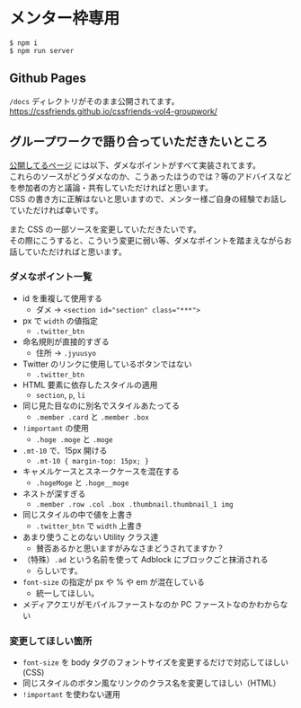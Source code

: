 # メンター枠専用

```
$ npm i
$ npm run server
```

## Github Pages

`/docs` ディレクトリがそのまま公開されてます。  
<https://cssfriends.github.io/cssfriends-vol4-groupwork/>

## グループワークで語り合っていただきたいところ

[公開してるページ](https://cssfriends.github.io/cssfriends-vol4-groupwork/) には以下、ダメなポイントがすべて実装されてます。  
これらのソースがどうダメなのか、こうあったほうのでは？等のアドバイスなどを参加者の方と議論・共有していただければと思います。  
CSS の書き方に正解はないと思いますので、メンター様ご自身の経験でお話していただければ幸いです。

また CSS の一部ソースを変更していただきたいです。  
その際にこうすると、こういう変更に弱い等、ダメなポイントを踏まえながらお話していただければと思います。

### ダメなポイント一覧

- id を重複して使用する
	- ダメ → `<section id="section" class="***">`
- px で `width` の値指定
	- `.twitter_btn`
- 命名規則が直接的すぎる
	- 住所 → `.jyuusyo`
- Twitter のリンクに使用しているボタンではない
	- `.twitter_btn`
- HTML 要素に依存したスタイルの適用
	- `section`, `p`, `li`
- 同じ見た目なのに別名でスタイルあたってる
	- `.member .card` と `.member .box`
- `!important` の使用
	- `.hoge .moge` と `.moge`
- `.mt-10` で、15px 開ける
	- `.mt-10 { margin-top: 15px; }`
- キャメルケースとスネークケースを混在する
	- `.hogeMoge` と `.hoge__moge`
- ネストが深すぎる
	- `.member .row .col .box .thumbnail.thumbnail_1 img`
- 同じスタイルの中で値を上書き
	- `.twitter_btn` で `width` 上書き
- あまり使うことのない Utility クラス達
	- 賛否あるかと思いますがみなさまどうされてますか？
- （特殊）`.ad` という名前を使って Adblock にブロックごと抹消される
	- らしいです。
- `font-size` の指定が px や % や em が混在している
	- 統一してほしい。
- メディアクエリがモバイルファーストなのか PC ファーストなのかわからない

### 変更してほしい箇所

- `font-size` を body タグのフォントサイズを変更するだけで対応してほしい(CSS)
- 同じスタイルのボタン風なリンクのクラス名を変更してほしい（HTML）
- `!important` を使わない運用
